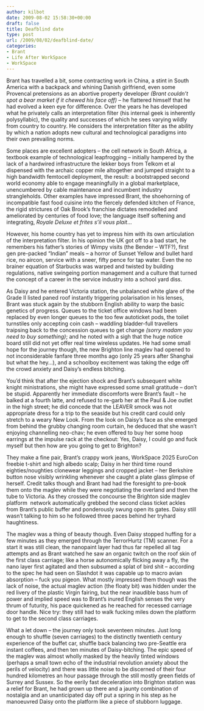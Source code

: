 ```yaml
---
author: kilbot
date: 2009-08-02 15:58:30+00:00
draft: false
title: Deafblind date
type: post
url: /2009/08/02/deafblind-date/
categories:
- Brant
- Life After WorkSpace
- WorkSpace
---
```


Brant has travelled a bit, some contracting work in China, a stint in South America with a backpack and whining Danish girlfriend, even some Provencal pretensions as an abortive property developer _(Brant couldn’t spot a bear market if it chewed his face off)_ – he flattered himself that he had evolved a keen eye for difference. Over the years he has developed what he privately calls an interpretation filter (his internal geek is inherently polysyllabic), the quality and successes of which he sees varying wildly from country to country. He considers the interpretation filter as the ability by which a nation adopts new cultural and technological paradigms into their own prevailing norms.

Some places are excellent adopters – the cell network in South Africa, a textbook example of technological leapfrogging – initially hampered by the lack of a hardwired infrastructure the lekker boys from Telkom et al dispensed with the archaic copper mile altogether and jumped straight to a high bandwidth femtocell deployment, the result: a bootstrapped second world economy able to engage meaningfully in a global marketplace, unencumbered by cable maintenance and incumbent industry strangleholds. Other examples have impressed Brant, the shoehorning of incompatible fast food cuisine into the fiercely defended kitchen of France, the rigid strictures of Oak Brook’s franchise dictates remodelled and ameliorated by centuries of food love; the language itself softening and integrating, _Royale Deluxe et frites s’il vous plait_…

However, his home country has yet to impress him with its own articulation of the interpretation filter. In his opinion the UK got off to a bad start, he remembers his father’s stories of Wimpy visits (the Bender – WTF?), first gen pre-packed “Indian” meals – a horror of Sunset Yellow and bullet hard rice, no aircon, service with a sneer, fifty pence for tap water. Even the no brainer equation of Starbucks was warped and twisted by building regulations, native swingeing portion management and a culture that turned the concept of a career in the service industry into a school yard diss.

As Daisy and he entered Victoria station, the unbalanced white glare of the Grade II listed paned roof instantly triggering polarisation in his lenses, Brant was stuck again by the stubborn English ability to warp the basic genetics of progress. Queues to the ticket office windows had been replaced by even longer queues to the too few autoticket pods, the toilet turnstiles only accepting coin cash – waddling bladder-full travellers traipsing back to the concession queues to get change _(sorry madam you need to buy something)_; and he noted with a sigh that the huge notice board still did not yet offer real time wireless updates. He had some small hope for the journey though, the new Brighton line maglev had opened to not inconsiderable fanfare three months ago (only 25 years after Shanghai but what the hey…), and a schoolboy excitement was taking the edge off the crowd anxiety and Daisy’s endless bitching.

You’d think that after the ejection shock and Brant’s subsequent white knight ministrations, she might have expressed some small gratitude – don’t be stupid. Apparently her immediate discomforts were Brant’s fault – he balked at a fourth latte, and refused to re-garb her at the Paul & Joe outlet in the high street; he did concede that the LEAVER smock was not appropriate dress for a trip to the seaside but his credit card could only stretch to a weary New Look. From the look on Daisy’s face as she emerged from behind the grubby changing room curtain, he deduced that she wasn’t enjoying channelling neo-chav; he even offered to buy her some hoop earrings at the impulse rack at the checkout: Yes, Daisy, I could go and fuck myself but then how are you going to get to Brighton?

They make a fine pair, Brant’s crappy work jeans, WorkSpace 2025 EuroCon freebie t-shirt and high albedo scalp; Daisy in her third time round eighties/noughties clonewear leggings and cropped jacket – her Berkshire button nose visibly wrinkling whenever she caught a plate glass glimpse of herself. Credit talks though and Brant had had the foresight to pre-book them onto the maglev while they were negotiating the overland and then the tube to Victoria. As they crossed the concourse the Brighton side maglev platform  network automatically grebbed the second class ticket ackles from Brant’s public buffer and ponderously swung open its gates. Daisy still wasn’t talking to him so he followed three paces behind her tryhard haughtiness.

The maglev was a thing of beauty though. Even Daisy stopped huffing for a few minutes as they emerged through the TerrorHurtz (TM) scanner. For a start it was still clean, the nanopaint layer had thus far repelled all tag attempts and as Brant watched he saw an organic twitch on the roof skin of the first class carriage; like a horse autonomically flicking away a fly, the nano layer first agitated and then subsumed a splat of bird shit – according to the spec he had seen on Slashdot it was capable up to macro avian absorption – fuck you pigeon. What mostly impressed them though was the lack of noise, the actual maglev action (the floaty bit) was hidden under the red livery of the plastic Virgin fairing, but the near inaudible bass hum of power and implied speed was to Brant’s inured English senses the very thrum of futurity, his pace quickened as he reached for recessed carriage door handle. Nice try: they still had to walk fucking miles down the platform to get to the second class carriages.

What a let down – the journey only took seventeen minutes. Just long enough to shuffle (seven carriages) to the distinctly twentieth century experience of the buffet car, shuffle back balancing two pre-Seattle era instant coffees, and then ten minutes of Daisy-bitching. The epic speed of the maglev was almost wholly masked by the heavily tinted windows (perhaps a small town echo of the industrial revolution anxiety about the perils of velocity) and there was little noise to be discerned of their four hundred kilometres an hour passage through the still mostly green fields of Surrey and Sussex. So the eerily fast deceleration into Brighton station was a relief for Brant, he had grown up there and a jaunty combination of nostalgia and an unanticipated day off put a spring in his step as he manoeuvred Daisy onto the platform like a piece of stubborn luggage.


